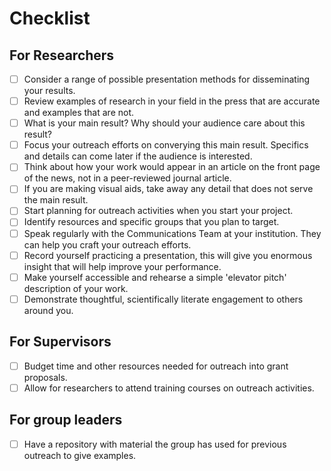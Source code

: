 # Checklist

<!-- TP: A checklist is a great idea. This needs to be a bit more filled out. -->

## For Researchers

* [ ] Consider a range of possible presentation methods for disseminating your results.
* [ ] Review examples of research in your field in the press that are accurate and examples that are not.
* [ ] What is your main result? Why should your audience care about this result?
* [ ] Focus your outreach efforts on converying this main result. Specifics and details can come later if the audience is interested.
* [ ] Think about how your work would appear in an article on the front page of the news, not in a peer-reviewed journal article.
* [ ] If you are making visual aids, take away any detail that does not serve the main result.
* [ ] Start planning for outreach activities when you start your project.
* [ ] Identify resources and specific groups that you plan to target.
* [ ] Speak regularly with the Communications Team at your institution. They can help you craft your outreach efforts.
* [ ] Record yourself practicing a presentation, this will give you enormous insight that will help improve your performance.
* [ ] Make yourself accessible and rehearse a simple 'elevator pitch' description of your work.
* [ ] Demonstrate thoughtful, scientifically literate engagement to others around you.

## For Supervisors

* [ ] Budget time and other resources needed for outreach into grant proposals.
* [ ] Allow for researchers to attend training courses on outreach activities.

## For group leaders

* [ ] Have a repository with material the group has used for previous outreach to give examples.